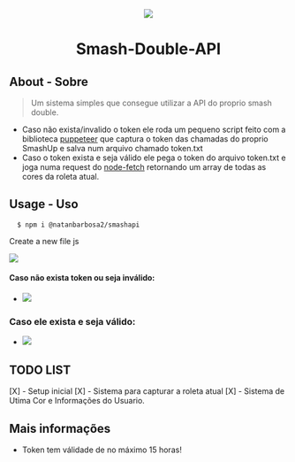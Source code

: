 <div align="center">
  <img src="https://www.smashup.com/includes/images/logo.png?=v0.2" />
  
  # Smash-Double-API
</div>

## About - Sobre

> Um sistema simples que consegue utilizar a API do proprio smash double.

- Caso não exista/invalido o token ele roda um pequeno script feito com a biblioteca [puppeteer](https://www.npmjs.com/package/puppeteer) que captura o token das chamadas do proprio SmashUp e salva num arquivo chamado token.txt
- Caso o token exista e seja válido ele pega o token do arquivo token.txt e joga numa request do [node-fetch](https://www.npmjs.com/package/node-fetch) retornando um array de todas as cores da roleta atual.

## Usage - Uso

```
  $ npm i @natanbarbosa2/smashapi
```

Create a new file js

<img src="https://user-images.githubusercontent.com/89656623/165782950-e160fa02-efc1-4057-8580-5cdfcee906be.png" />
     

#### Caso não exista token ou seja inválido:
- <img src="https://user-images.githubusercontent.com/89656623/165190180-4e997a18-4db5-4d03-90f7-9d781a94f4b6.png" />

### Caso ele exista e seja válido:
- <img src="https://user-images.githubusercontent.com/89656623/165190423-1a935fa1-69d1-49f3-a017-4ffff016d056.png" />

## TODO LIST
[X] - Setup inicial
[X] - Sistema para capturar a roleta atual
[X] - Sistema de Utima Cor e Informações do Usuario.

## Mais informações
- Token tem válidade de no máximo 15 horas!
